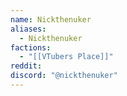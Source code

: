 ```yaml
---
name: Nickthenuker
aliases:
  - Nickthenuker
factions:
  - "[[VTubers Place]]"
reddit: 
discord: "@nickthenuker"
---
```

